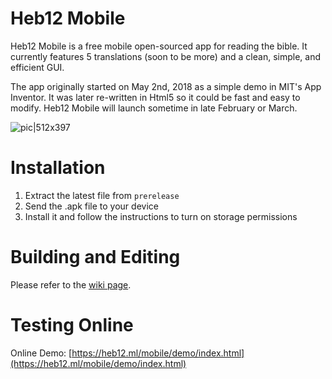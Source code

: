 # Heb12 Mobile
Heb12 Mobile is a free mobile open-sourced app for reading the bible. It currently features 5 translations (soon to be more) and a clean, simple, and efficient GUI.

The app originally started on May 2nd, 2018 as a simple demo in MIT's App Inventor. It was later re-written in Html5 so it could be fast and easy to modify. Heb12 Mobile will launch sometime in late February or March.

![pic|512x397](https://heb12.ml/mobile/screenshot1.png)
# Installation
1. Extract the latest file from `prerelease`
2. Send the .apk file to your device
3. Install it and follow the instructions to turn on storage permissions

# Building and Editing
Please refer to the [wiki page](https://github.com/heb12/heb12-mobile/wiki/Development).

# Testing Online
Online Demo: [https://heb12.ml/mobile/demo/index.html](https://heb12.ml/mobile/demo/index.html)

